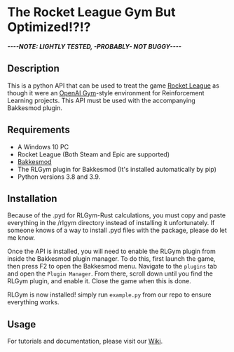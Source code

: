 # The Rocket League Gym But Optimized!?!?
***----NOTE: LIGHTLY TESTED, -PROBABLY- NOT BUGGY----***
## Description
This is a python API that can be used to treat the game [Rocket League](https://www.rocketleague.com) as though it were an [OpenAI Gym](https://gym.openai.com)-style environment for Reinforcement Learning projects. This API must be used with the accompanying Bakkesmod plugin.

## Requirements
* A Windows 10 PC
* Rocket League (Both Steam and Epic are supported)
* [Bakkesmod](https://www.bakkesmod.com)
* The RLGym plugin for Bakkesmod (It's installed automatically by pip)
* Python versions 3.8 and 3.9.

## Installation
Because of the .pyd for RLGym-Rust calculations, you must copy and paste everything in the /rlgym directory instead of installing it unfortunately. If someone knows of a way to install .pyd files with the package, please do let me know.

Once the API is installed, you will need to enable the RLGym plugin from inside the Bakkesmod plugin manager. To do this, first launch the game, then press F2 to open the Bakkesmod menu. Navigate to the `plugins` tab and open the `Plugin Manager`. From there, scroll down until you find the RLGym plugin, and enable it. Close the game when this is done.

RLGym is now installed! simply run ```example.py``` from our repo to ensure everything works.

## Usage
For tutorials and documentation, please visit our [Wiki](https://rlgym.github.io/).
